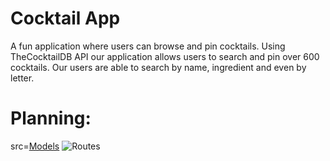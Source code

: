 # Cocktail App <br>
A fun application where users can browse and pin cocktails.
Using TheCocktailDB API our application allows users to search and pin over 600 cocktails. Our users are able to search by name, ingredient and even by letter.

# Planning:
src=[Models](https://res.cloudinary.com/dqutmt6jn/image/upload/v1624036030/models_jb7njt.png)
![Routes](https://res.cloudinary.com/dqutmt6jn/image/upload/v1624036778/RoutesP3_copabo.png)


